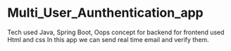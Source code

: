 # Multi_User_Aunthentication_app
Tech used Java, Spring Boot, Oops concept for backend for frontend used Html and css
In this app we can send real time email and verify them.
